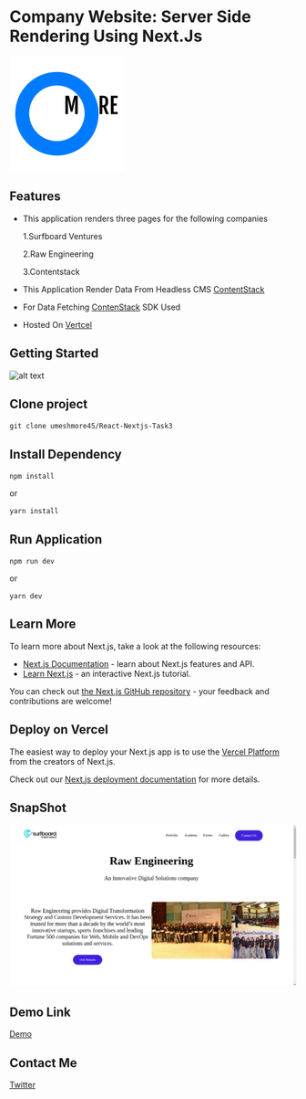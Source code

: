 # Company Website: Server Side Rendering Using Next.Js

![alt text](https://raw.githubusercontent.com/umeshmore45/Timer-Application/master/img/logo.png)


## Features

- This application renders three pages for the following companies

   1.Surfboard Ventures
   
   2.Raw Engineering
   
   3.Contentstack

- This Application Render Data From Headless CMS  [ContentStack](https://www.contentstack.com/)

- For Data Fetching [ContenStack](https://www.contentstack.com/docs/developers/javascript-browser/api-reference/) SDK Used 

- Hosted On [Vertcel](https://vercel.com/)

## Getting Started

![alt text](https://media.giphy.com/media/11BbGyhVmk4iLS/giphy.gif)


## Clone project

```
git clone umeshmore45/React-Nextjs-Task3
```
## Install Dependency

```
npm install
```
or 
```
yarn install
```

## Run Application

```
npm run dev
```
or
```
yarn dev
```



## Learn More

To learn more about Next.js, take a look at the following resources:

- [Next.js Documentation](https://nextjs.org/docs) - learn about Next.js features and API.
- [Learn Next.js](https://nextjs.org/learn) - an interactive Next.js tutorial.

You can check out [the Next.js GitHub repository](https://github.com/vercel/next.js/) - your feedback and contributions are welcome!

## Deploy on Vercel

The easiest way to deploy your Next.js app is to use the [Vercel Platform](https://vercel.com/import?utm_medium=default-template&filter=next.js&utm_source=create-next-app&utm_campaign=create-next-app-readme) from the creators of Next.js.

Check out our [Next.js deployment documentation](https://nextjs.org/docs/deployment) for more details.

## SnapShot


![alt text](https://raw.githubusercontent.com/umeshmore45/files/master/Screenshot%20from%202021-01-15%2000-48-22.png)


## Demo Link

 [Demo](https://react-nextjs-task3-git-master.umeshmore45.vercel.app/)


## Contact Me
[Twitter](https://twitter.com/Iamdvirus45)
